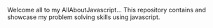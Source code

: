 
Welcome all to my AllAboutJavascript...
This repository contains and showcase my problem solving skills using javascript.


